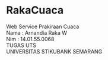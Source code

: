 # RakaCuaca
Web Service Prakiraan Cuaca
<br>
Nama : Arnandia Raka W
<br>
Nim : 14.01.55.0068
<br>
TUGAS UTS
<br>
UNIVERSITAS STIKUBANK SEMARANG
